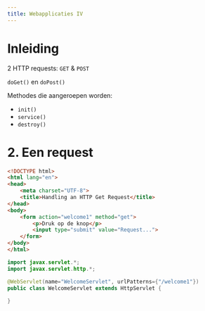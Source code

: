 ```yaml
---
title: Webapplicaties IV
---
```


# Inleiding

2 HTTP requests: `GET` & `POST`

`doGet()` en `doPost()`

Methodes die aangeroepen worden:

- `init()`
- `service()`
- `destroy()`


# 2. Een request

```html
<!DOCTYPE html>
<html lang="en">
<head>
    <meta charset="UTF-8">
    <title>Handling an HTTP Get Request</title>
</head>
<body>
    <form action="welcome1" method="get">
        <p>Druk op de knop</p>
        <input type="submit" value="Request...">
    </form>
</body>
</html>
```

```java
import javax.servlet.*;
import javax.servlet.http.*;

@WebServlet(name="WelcomeServlet", urlPatterns={"/welcome1"})
public class WelcomeServlet extends HttpServlet {
    
}
```
